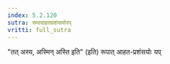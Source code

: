 ```yaml
---
index: 5.2.120
sutra: रूपादाहतप्रशंसयोरप्‌
vritti: full_sutra
---
```


"तत् अस्य, अस्मिन् अस्ति इति" (इति) रूपात् आहत-प्रशंसयोः यप्